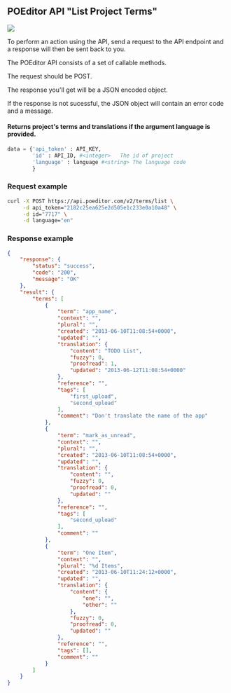 <h2>POEditor API "List Project Terms"</h2>
<a href="https://www.codacy.com/manual/aleksejkov/poeditor_get_tokens?utm_source=github.com&amp;utm_medium=referral&amp;utm_content=aleksejkov/poeditor_get_tokens&amp;utm_campaign=Badge_Grade"><img src="https://api.codacy.com/project/badge/Grade/5494ed37af304648a29dda009f2a8cc8"/></a>
<p>To perform an action using the API, send a request to the API endpoint and a response will then be sent back to you.</p>
<p>The POEditor API consists of a set of callable methods.</p>
<p>The request should be POST.</p>
<p>The response you'll get will be a JSON encoded object.</p>
<p>If the response is not sucessful, the JSON object will contain an error code and a message.</p>

<h4>Returns project's terms and translations if the argument language is provided.</h4>

```python
data = {'api_token' : API_KEY, 
        'id' : API_ID, #<integer>	The id of project
        'language' : language #<string>	The language code
        }
```

<h3>Request example</h3>

```bash
curl -X POST https://api.poeditor.com/v2/terms/list \
     -d api_token="2182c25ea625e2d505e1c233e0a10a48" \
     -d id="7717" \
     -d language="en"
```

<h3>Response example</h3>

```json
{
    "response": {
        "status": "success",
        "code": "200",
        "message": "OK"
    },
    "result": {
        "terms": [
            {
                "term": "app_name",
                "context": "",
                "plural": "",
                "created": "2013-06-10T11:08:54+0000",
                "updated": "",
                "translation": {
                    "content": "TODO List",
                    "fuzzy": 0,
                    "proofread": 1,
                    "updated": "2013-06-12T11:08:54+0000"
                },
                "reference": "",
                "tags": [
                    "first_upload",
                    "second_upload"
                ],
                "comment": "Don't translate the name of the app"
            },
            {
                "term": "mark_as_unread",
                "context": "",
                "plural": "",
                "created": "2013-06-10T11:08:54+0000",
                "updated": "",
                "translation": {
                    "content": "",
                    "fuzzy": 0,
                    "proofread": 0,
                    "updated": ""
                },
                "reference": "",
                "tags": [
                    "second_upload"
                ],
                "comment": ""
            },
            {
                "term": "One Item",
                "context": "",
                "plural": "%d Items",
                "created": "2013-06-10T11:24:12+0000",
                "updated": "",
                "translation": {
                    "content": {
                        "one": "",
                        "other": ""
                    },
                    "fuzzy": 0,
                    "proofread": 0,
                    "updated": ""
                },
                "reference": "",
                "tags": [],
                "comment": ""
            }
        ]
    }
}
```
